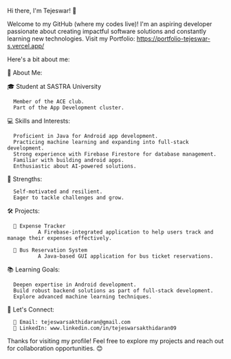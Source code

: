 Hi there, I'm Tejeswar! 👋

Welcome to my GitHub (where my codes live)! I'm an aspiring developer passionate about creating impactful software solutions and constantly learning new technologies. 
Visit my Portfolio: https://portfolio-tejeswar-s.vercel.app/

Here's a bit about me:

🚀 About Me:

🎓 Student at SASTRA University

      Member of the ACE club.
      Part of the App Development cluster.

💻 Skills and Interests:

      Proficient in Java for Android app development.
      Practicing machine learning and expanding into full-stack development.
      Strong experience with Firebase Firestore for database management.
      Familiar with building android apps.
      Enthusiastic about AI-powered solutions.

🌟 Strengths:

      Self-motivated and resilient.
      Eager to tackle challenges and grow.

🛠️ Projects:

      🔗 Expense Tracker
              A Firebase-integrated application to help users track and manage their expenses effectively.
  
      🔗 Bus Reservation System
              A Java-based GUI application for bus ticket reservations.

📚 Learning Goals:

      Deepen expertise in Android development.
      Build robust backend solutions as part of full-stack development.
      Explore advanced machine learning techniques.

💬 Let's Connect:

      📧 Email: tejeswarsakthidaran@gmail.com
      💼 LinkedIn: www.linkedin.com/in/tejeswarsakthidaran09

Thanks for visiting my profile! Feel free to explore my projects and reach out for collaboration opportunities. 😊
